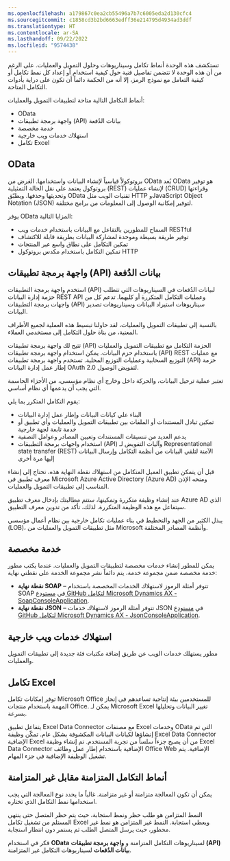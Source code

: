 ```yaml
---
ms.openlocfilehash: a179867c0ea2cb55496a7b7c6005eda2d130cfc4
ms.sourcegitcommit: c1858cd3b2bd6663edff36e214795d4934ad3ddf
ms.translationtype: HT
ms.contentlocale: ar-SA
ms.lasthandoff: 09/22/2022
ms.locfileid: "9574438"
---
```

تستكشف هذه الوحدة أنماط تكامل وسيناريوهات وحلول التمويل والعمليات. على الرغم من أن هذه الوحدة لا تتضمن تفاصيل فنية حول كيفية استخدام أو إعداد كل نمط تكامل أو كيفية التعامل مع نموذج الرمز، إلا أنه من الحكمة دائماً أن تكون على دراية بأدوات التكامل المتاحة. 

أنماط التكامل التالية متاحة لتطبيقات التمويل والعمليات:

- OData
- واجهة برمجة تطبيقات (API) بيانات الدُفعة
- خدمة مخصصة
- استهلاك خدمات ويب خارجية
- تكامل Excel 

## <a name="odata"></a>OData

‏‫يُعد OData بروتوكولاً قياسياً لإنشاء البيانات واستخدامها.‬ الغرض من OData هو توفير بروتوكول يعتمد على نقل الحالة التمثيلية (REST) لإنشاء عمليات (CRUD) وقراءتها وتحديثها وحذفها. ويطبّق OData تقنيات الويب مثل HTTP وJavaScript Object Notation (JSON) لتوفير إمكانية الوصول إلى المعلومات من برامج مختلفة.

يوفر OData المزايا التالية:

- السماح للمطورين بالتفاعل مع البيانات باستخدام خدمات ويب RESTful
- توفير طريقة بسيطة وموحدة لمشاركة البيانات بطريقة قابلة للاكتشاف
- تمكين التكامل على نطاق واسع عبر المنتجات
- تمكين التكامل باستخدام مكدس بروتوكول HTTP

## <a name="batch-data-api"></a>واجهة برمجة تطبيقات (API) بيانات الدُفعة

استخدم واجهة برمجة التطبيقات (API) لبيانات الدُفعات في السيناريوهات التي تتطلب حزمة إدارة البيانات REST API وعمليات التكامل المتكررة أو كليهما. تدعم كل من واجهات برمجة التطبيقات (API) سيناريوهات استيراد البيانات وسيناريوهات تصدير البيانات.

بالنسبة إلى تطبيقات التمويل والعمليات، لقد حاولنا تبسيط هذه العملية لجميع الأطراف المعنية، من بناة حلول التكامل إلى مستخدمي العملاء.

تتيح لك واجهة برمجة تطبيقات (API) الحزمة التكامل مع تطبيقات التمويل والعمليات باستخدام حزم البيانات. يمكن استخدام واجهة برمجة تطبيقات (API) REST مع عمليات التوزيع السحابية وعمليات التوزيع المحلية. تستخدم واجهة برمجة تطبيقات (API) حزمة إطار عمل إدارة البيانات OAuth 2.0 لتفويض الوصول.

تعتبر عملية ترحيل البيانات، والحركة داخل وخارج أي نظام مؤسسي، من الأجزاء الحاسمة التي يجب أن يدعمها أي نظام أساسي. 

يقوم التكامل المتكرر بما يلي:

- البناء علي كيانات البيانات وإطار عمل إدارة البيانات
- تمكين تبادل المستندات أو الملفات بين تطبيقات التمويل والعمليات وأي تطبيق أو خدمة تابعة لجهة خارجية
- يدعم العديد من تنسيقات المستندات وتعيين المصادر وعوامل التصفية
- استخدام واجهات برمجة التطبيقات (API) وآليات التفويض لـ Representational state transfer (REST) الآمنة لتلقي البيانات من أنظمة التكامل وإرسال البيانات إليها مرة أخرى

قبل أن يتمكن تطبيق العميل المتكامل من استهلاك نقطة النهاية هذه، تحتاج إلى إنشاء معرف تطبيق في Microsoft Azure Active Directory (Azure AD) ومنحه الإذن المناسب إلى تطبيقات التمويل والعمليات. 

عند إنشاء وظيفة متكررة وتمكينها، ستتم مطالبتك بإدخال معرف تطبيق Azure AD الذي سيتفاعل مع هذه الوظيفة المتكررة. لذلك، تأكد من تدوين معرف التطبيق.

يبذل الكثير من الجهد والتخطيط في بناء عمليات تكامل خارجية بين نظام أعمال مؤسسي (LOB)، مثل تطبيقات التمويل والعمليات من Microsoft وأنظمة المصادر المختلفة. 

## <a name="custom-service"></a>خدمة مخصصة

يمكن للمطور إنشاء خدمات مخصصة لتطبيقات التمويل والعمليات. عندما يكتب مطور خدمة مخصصة ضمن مجموعة خدمة، يتم دائماً نشر مجموعة الخدمة على نقطتي نهاية:

- **نقطة نهاية SOAP** – تتوفر أمثلة الرموز لاستهلاك الخدمات المخصصة باستخدام SOAP في [مستودع GitHub لتكامل Microsoft Dynamics AX -‏ SoapConsoleApplication](https://github.com/Microsoft/Dynamics-AX-Integration/tree/master/ServiceSamples/SoapConsoleApplication/?azure-portal=true).
- **نقطة نهاية JSON** – تتوفر أمثلة الرموز لاستهلاك خدمات JSON في [مستودع GitHub لتكامل Microsoft Dynamics AX -‏ JsonConsoleApplication](https://github.com/Microsoft/Dynamics-AX-Integration/tree/master/ServiceSamples/JsonConsoleApplication/?azure-portal=true).

## <a name="consume-external-web-services"></a>استهلاك خدمات ويب خارجية
مطور يستهلك خدمات الويب عن طريق إضافة مكتبات فئة جديدة إلى تطبيقات التمويل والعمليات.

## <a name="excel-integration"></a>تكامل Excel
توفر إمكانات تكامل Microsoft Office للمستخدمين بيئة إنتاجية تساعدهم في إنجاز المهمة باستخدام منتجات Office. يمكن لـ Microsoft Excel تغيير البيانات وتحليلها بسرعة. 

يتفاعل تطبيق Excel Data Connector مع مصنفات Excel وخدمات OData التي تم إنشاؤها لكيانات البيانات المكشوفة بشكل عام. تمكّن وظيفة Excel Data Connector الإضافية Excel من أن يصبح جزءاً سلساً من تجربة المستخدم. تم إنشاء وظيفة Excel Data Connector الإضافية باستخدام إطار عمل وظائف Office Web الإضافية. يتم تشغيل الوظيفة الإضافية في جزء المهام.

## <a name="synchronous-vs-asynchronous-integration-patterns"></a>أنماط التكامل المتزامنة مقابل غير المتزامنة
يمكن أن تكون المعالجة متزامنة أو غير متزامنة. غالباً ما يحدد نوع المعالجة التي يجب استخدامها نمط التكامل الذي تختاره.

النمط المتزامن هو طلب حظر ونمط استجابة، حيث يتم حظر المتصل حتى ينتهي المستلم من تشغيل تكامل Excel ويعطي استجابة. النمط غير المتزامن هو نمط غير محظور، حيث يرسل المتصل الطلب ثم يستمر دون انتظار استجابة.

فكر في استخدام **OData** لسيناريوهات التكامل المتزامنة و **واجهة برمجة تطبيقات (API) بيانات الدُفعات** لسيناريوهات التكامل غير المتزامنة.

